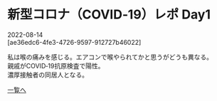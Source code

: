 # 新型コロナ（COVID‑19）レポ Day1

2022-08-14  
[ae36edc6-4fe3-4726-9597-912727b46022]  

私は喉の痛みを感じる。エアコンで喉やられてかと思うがどうも異なる。  
親戚がCOVID‑19抗原検査で陽性。  
濃厚接触者の同居人となる。  

[一覧へ](../index.md)
